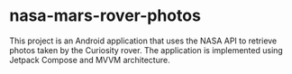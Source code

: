 # nasa-mars-rover-photos
This project is an Android application that uses the NASA API to retrieve photos taken by the Curiosity rover. The application is implemented using Jetpack Compose and MVVM architecture.
